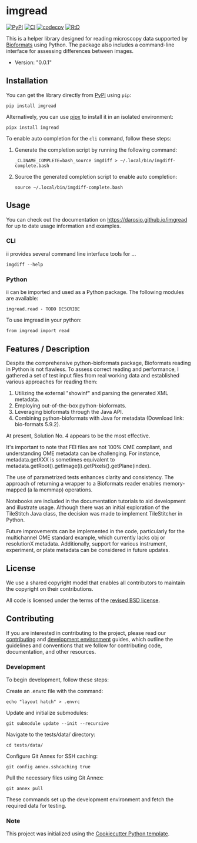 # imgread

[![PyPI](https://img.shields.io/pypi/v/imgread.svg)](https://pypi.org/project/imgread/)
[![CI](https://github.com/darosio/imgread/actions/workflows/ci.yml/badge.svg)](https://github.com/darosio/imgread/actions/workflows/ci.yml)
[![codecov](https://codecov.io/gh/darosio/imgread/branch/main/graph/badge.svg?token=OU6F9VFUQ6)](https://codecov.io/gh/darosio/imgread)
[![RtD](https://readthedocs.org/projects/imgread/badge/)](https://imgread.readthedocs.io/)

This is a helper library designed for reading microscopy data supported by
[Bioformats](https://www.openmicroscopy.org/bio-formats/) using Python. The
package also includes a command-line interface for assessing differences between
images.

- Version: "0.0.1"

## Installation

You can get the library directly from [PyPI](https://pypi.org/project/imgread/)
using `pip`:

    pip install imgread

Alternatively, you can use [pipx](https://pypa.github.io/pipx/) to install it in
an isolated environment:

    pipx install imgread

To enable auto completion for the `cli` command, follow these steps:

1.  Generate the completion script by running the following command:

        _CLINAME_COMPLETE=bash_source imgdiff > ~/.local/bin/imgdiff-complete.bash

2.  Source the generated completion script to enable auto completion:

        source ~/.local/bin/imgdiff-complete.bash

## Usage

You can check out the documentation on <https://darosio.github.io/imgread> for
up to date usage information and examples.

### CLI

ii provides several command line interface tools for …

    imgdiff --help

### Python

ii can be imported and used as a Python package. The following modules are
available:

    imgread.read - TODO DESCRIBE

To use imgread in your python:

    from imgread import read

## Features / Description

Despite the comprehensive python-bioformats package, Bioformats reading in
Python is not flawless. To assess correct reading and performance, I gathered a
set of test input files from real working data and established various
approaches for reading them:

1. Utilizing the external "showinf" and parsing the generated XML metadata.
2. Employing out-of-the-box python-bioformats.
3. Leveraging bioformats through the Java API.
4. Combining python-bioformats with Java for metadata (Download link: bio-formats 5.9.2).

At present, Solution No. 4 appears to be the most effective.

It's important to note that FEI files are not 100% OME compliant, and
understanding OME metadata can be challenging. For instance, metadata.getXXX is
sometimes equivalent to
metadata.getRoot().getImage(i).getPixels().getPlane(index).

The use of parametrized tests enhances clarity and consistency. The approach of
returning a wrapper to a Bioformats reader enables memory-mapped (a la memmap)
operations.

Notebooks are included in the documentation tutorials to aid development and
illustrate usage. Although there was an initial exploration of the TileStitch
Java class, the decision was made to implement TileStitcher in Python.

Future improvements can be implemented in the code, particularly for the
multichannel OME standard example, which currently lacks obj or resolutionX
metadata. Additionally, support for various instrument, experiment, or plate
metadata can be considered in future updates.

## License

We use a shared copyright model that enables all contributors to maintain the
copyright on their contributions.

All code is licensed under the terms of the [revised BSD license](LICENSE.txt).

## Contributing

If you are interested in contributing to the project, please read our
[contributing](https://darosio.github.io/imgread/references/contributing.html)
and
[development environment](https://darosio.github.io/imgread/references/development.html)
guides, which outline the guidelines and conventions that we follow for
contributing code, documentation, and other resources.

### Development

To begin development, follow these steps:

Create an .envrc file with the command:

    echo "layout hatch" > .envrc

Update and initialize submodules:

    git submodule update --init --recursive

Navigate to the tests/data/ directory:

    cd tests/data/

Configure Git Annex for SSH caching:

    git config annex.sshcaching true

Pull the necessary files using Git Annex:

    git annex pull

These commands set up the development environment and fetch the required data for testing.

### Note

This project was initialized using the [Cookiecutter Python
template](https://github.com/darosio/cookiecutter-python).
